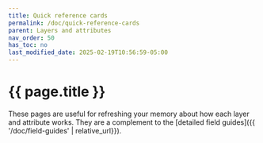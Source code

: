 ```yaml
---
title: Quick reference cards
permalink: /doc/quick-reference-cards
parent: Layers and attributes
nav_order: 50
has_toc: no
last_modified_date: 2025-02-19T10:56:59-05:00
---
```


# {{ page.title }}

These pages are useful for refreshing your memory about how each layer and attribute works.
They are a complement to the [detailed field guides]({{ '/doc/field-guides' | relative_url}}).
